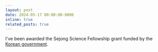 ```yaml
---
layout: post
date: 2024-05-17 00:00:00-0000
inline: true
related_posts: true
---
```


I've been awarded the Sejong Science Fellowship grant funded by the [Korean government](https://www.nrf.re.kr/eng/index).